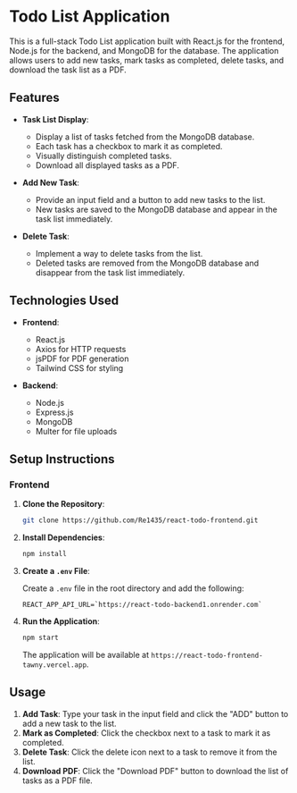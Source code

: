 # Todo List Application

This is a full-stack Todo List application built with React.js for the frontend, Node.js for the backend, and MongoDB for the database. The application allows users to add new tasks, mark tasks as completed, delete tasks, and download the task list as a PDF.

## Features

- **Task List Display**:

  - Display a list of tasks fetched from the MongoDB database.
  - Each task has a checkbox to mark it as completed.
  - Visually distinguish completed tasks.
  - Download all displayed tasks as a PDF.

- **Add New Task**:

  - Provide an input field and a button to add new tasks to the list.
  - New tasks are saved to the MongoDB database and appear in the task list immediately.

- **Delete Task**:
  - Implement a way to delete tasks from the list.
  - Deleted tasks are removed from the MongoDB database and disappear from the task list immediately.

## Technologies Used

- **Frontend**:

  - React.js
  - Axios for HTTP requests
  - jsPDF for PDF generation
  - Tailwind CSS for styling

- **Backend**:
  - Node.js
  - Express.js
  - MongoDB
  - Multer for file uploads

## Setup Instructions

### Frontend

1. **Clone the Repository**:

   ```bash
   git clone https://github.com/Re1435/react-todo-frontend.git

   ```

2. **Install Dependencies**:

   ```bash
   npm install
   ```

3. **Create a `.env` File**:

   Create a `.env` file in the root directory and add the following:

   ```env
   REACT_APP_API_URL=`https://react-todo-backend1.onrender.com`
   ```

4. **Run the Application**:

   ```bash
   npm start
   ```

   The application will be available at `https://react-todo-frontend-tawny.vercel.app`.

## Usage

1. **Add Task**: Type your task in the input field and click the "ADD" button to add a new task to the list.
2. **Mark as Completed**: Click the checkbox next to a task to mark it as completed.
3. **Delete Task**: Click the delete icon next to a task to remove it from the list.
4. **Download PDF**: Click the "Download PDF" button to download the list of tasks as a PDF file.
